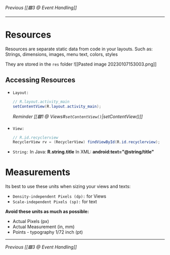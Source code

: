 _Previous [[🟩3 @ Event Handling]]_

---

# Resources
Resources are separate static data from code in your layouts. Such as:  Strings, dimensions, images, menu text, colors, styles

They are stored in the `res` folder
![[Pasted image 20230107153003.png]]

## Accessing Resources
- `Layout:`
	```java
	// R.layout.activity_main
	setContentView(R.layout.activity_main);
	```
	_Reminder [[🟩1 @ Views#`setContentView()`|setContentView()]]_

- `View:`
	```java
	// R.id.recyclerview
	RecyclerView rv = (RecyclerView) findViewById(R.id.recyclerview);
	```
- `String:`
	In Java: **R.string.title**
	In XML: **android:text="@string/title"**

# Measurements
Its best to use these units when sizing your views and texts: 
- `Density-independent Pixels (dp):` for Views
- `Scale-independent Pixels (sp):` for text

**Avoid these units as much as possible:**
- Actual Pixels (px)
- Actual Measurement (in, mm)
- Points - typography 1/72 inch (pt)

--- 

_Previous [[🟩3 @ Event Handling]]_

